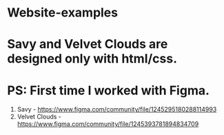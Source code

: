 # Website-examples
# Savy and Velvet Clouds are designed only with html/css.
# PS: First time I worked with Figma.
1. Savy - https://www.figma.com/community/file/1245295180288114993
2. Velvet Clouds - https://www.figma.com/community/file/1245393781894834709